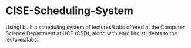 # CISE-Scheduling-System
UsingI built a scheduling system of lectures/Labs offered at the Computer Science Department at UCF (CSD), along with enrolling students to the lectures/labs.
